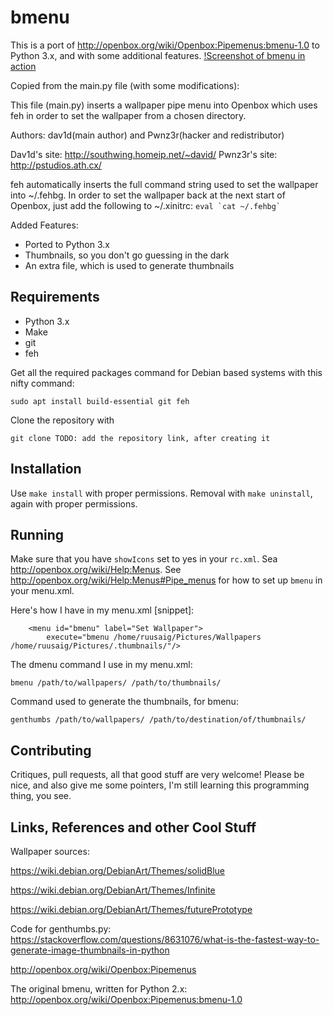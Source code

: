 # bmenu
This is a port of http://openbox.org/wiki/Openbox:Pipemenus:bmenu-1.0 to Python 3.x, and with some additional features.
[!Screenshot of bmenu in action](screenshot.png "bmenu")

Copied from the main.py file (with some modifications):


This file (main.py) inserts a wallpaper pipe menu into Openbox which uses feh
in order to set the wallpaper from a chosen directory.
                                                                              
Authors: dav1d(main author) and Pwnz3r(hacker and redistributor)
                                                                              
Dav1d's site: http://southwing.homeip.net/~david/
Pwnz3r's site: http://pstudios.ath.cx/
 
feh automatically inserts the full command string used to set the wallpaper
into ~/.fehbg. In order to set the wallpaper back at the next start of 
Openbox, just add the following to ~/.xinitrc: ``` eval `cat ~/.fehbg` ```

Added Features:
- Ported to Python 3.x
- Thumbnails, so you don't go guessing in the dark
- An extra file, which is used to generate thumbnails

## Requirements
- Python 3.x
- Make
- git
- feh


Get all the required packages command for Debian based systems with this nifty command:
```
sudo apt install build-essential git feh
```


Clone the repository with 
```
git clone TODO: add the repository link, after creating it
```

## Installation
Use ```make install``` with proper permissions.
Removal with ```make uninstall```, again with proper permissions.


## Running
Make sure that you have ```showIcons``` set to yes in your ```rc.xml```. Sea http://openbox.org/wiki/Help:Menus.
See http://openbox.org/wiki/Help:Menus#Pipe_menus for how to set up ```bmenu``` in your menu.xml.


Here's how I have in my menu.xml [snippet]:


```	
	<menu id="bmenu" label="Set Wallpaper">
		execute="bmenu /home/ruusaig/Pictures/Wallpapers /home/ruusaig/Pictures/.thumbnails/"/>
```


The dmenu command I use in my menu.xml:


```
bmenu /path/to/wallpapers/ /path/to/thumbnails/
```


Command used to generate the thumbnails, for bmenu:


```
genthumbs /path/to/wallpapers/ /path/to/destination/of/thumbnails/
```



## Contributing
Critiques, pull requests, all that good stuff are very welcome! Please be nice, and also give me some pointers, 
I'm still learning this programming thing, you see.

## Links, References and other Cool Stuff
Wallpaper sources:


https://wiki.debian.org/DebianArt/Themes/solidBlue


https://wiki.debian.org/DebianArt/Themes/Infinite


https://wiki.debian.org/DebianArt/Themes/futurePrototype

Code for genthumbs.py:
https://stackoverflow.com/questions/8631076/what-is-the-fastest-way-to-generate-image-thumbnails-in-python

http://openbox.org/wiki/Openbox:Pipemenus

The original bmenu, written for Python 2.x:
http://openbox.org/wiki/Openbox:Pipemenus:bmenu-1.0
